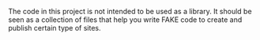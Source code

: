 ﻿The code in this project is not intended to be used as a library. It should be seen as a collection of files that help you write
FAKE code to create and publish certain type of sites.